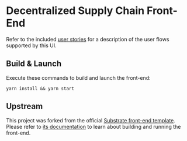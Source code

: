 # Decentralized Supply Chain Front-End

Refer to the included [user stories](../docs/user-stories.md) for a description of the user flows supported by this UI.

## Build & Launch

Execute these commands to build and launch the front-end:

```shell
yarn install && yarn start
```

## Upstream

This project was forked from the official
[Substrate front-end template](https://github.com/substrate-developer-hub/substrate-front-end-template/tree/v2.0.0-rc4).
Please refer to
[its documentation](https://github.com/substrate-developer-hub/substrate-front-end-template/blob/v2.0.0-rc4/README.md)
to learn about building and running the front-end.
